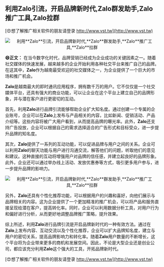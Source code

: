 ## **利用**Zalo**引流，开启品牌新时代,**Zalo**群发助手,**Zalo**推广工具,**Zalo**拉群**

[😍想了解推广相关软件的朋友请登录 http://www.vst.tw](http://www.vst.tw)

 <center><img src="https://vst.tw/MP4/tuiguang/png/5.png" alt="利用**Zalo**引流，开启品牌新时代,**Zalo**群发助手,**Zalo**推广工具,**Zalo**拉群"></center>

**😄正文：**
在当今数字化时代，品牌营销已经成为企业成功的关键因素之一。随着社交媒体的快速发展，越来越多的企业开始利用各种社交平台来推广自己的品牌。在这其中，**Zalo**作为越南最受欢迎的社交媒体之一，为企业提供了一个巨大的市场和推广机会。

**Zalo**是越南最大的即时通讯应用程序，拥有数千万的用户。它不仅仅是一个社交媒体平台，还具有强大的商业功能，可以让企业在这个平台上建立自己的品牌形象，并与潜在客户进行更密切的互动。

首先，利用**Zalo**进行品牌引流能够帮助企业扩大知名度。通过创建一个专属的企业账号，企业可以在**Zalo**上发布与产品相关的内容，比如新闻、促销活动、产品介绍等。这些内容将被广大用户看到，从而提高品牌的曝光率。此外，**Zalo**还支持广告投放，企业可以根据自己的需求选择适合的广告形式和目标受众，进一步提升品牌的知名度。

其次，**Zalo**提供了一系列的互动功能，可以促进品牌与用户之间的关系。企业可以利用**Zalo**的聊天功能与用户进行沟通交流，解答他们的问题，听取他们的意见和建议。这种直接的互动将增强用户对品牌的信任感，并建立起良好的品牌形象。此外，企业还可以通过举办线上活动、发放优惠券等方式，吸引更多用户参与，进一步提升品牌的影响力。

 <center><img src="https://vst.tw/MP4/tuiguang/png/7.png" alt="利用**Zalo**引流，开启品牌新时代,**Zalo**群发助手,**Zalo**推广工具,**Zalo**拉群"></center>

另外，**Zalo**还具有个性化推荐功能，可以根据用户的兴趣和喜好，向他们展示与品牌相关的内容。这为企业提供了一个更加精准的推广机会，可以将产品和服务直接呈现给潜在客户，提高转化率。同时，企业可以利用数据分析工具，对用户行为和偏好进行分析，从而更好地调整品牌推广策略，提升效果。

综上所述，利用**Zalo**进行品牌引流是开启品牌新时代的一种有效方法。通过在**Zalo**上发布内容、互动交流以及个性化推荐，企业可以扩大品牌知名度，建立与用户的密切关系，提高品牌影响力和转化率。随着**Zalo**用户数量的不断增长，这个平台将为企业带来更多的商机和发展空间。因此，不论是大型企业还是创业公司，都应该充分利用**Zalo**这个强大的工具，开拓品牌新时代。

[😍想了解推广相关软件的朋友请登录 http://www.vst.tw](http://www.vst.tw)



